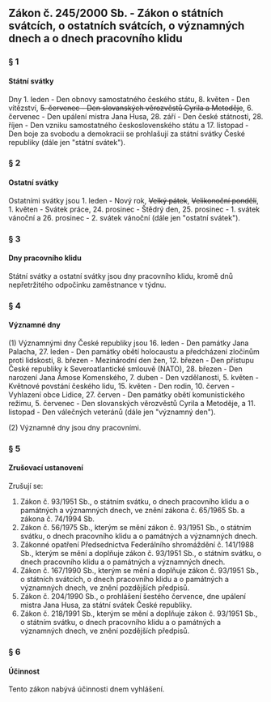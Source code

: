 ## Zákon č. 245/2000 Sb. - Zákon o státních svátcích, o ostatních svátcích, o významných dnech a o dnech pracovního klidu


### § 1
#### Státní svátky
Dny 1. leden - Den obnovy samostatného českého státu, 8. květen - Den vítězství, ~~5. červenec - Den slovanských věrozvěstů Cyrila a Metoděje~~, 6. červenec - Den upálení mistra Jana Husa, 28. září - Den české státnosti, 28. říjen - Den vzniku samostatného československého státu a 17. listopad - Den boje za svobodu a demokracii se prohlašují za státní svátky České republiky (dále jen "státní svátek").
### § 2
#### Ostatní svátky
Ostatními svátky jsou 1. leden - Nový rok, ~~Velký pátek~~, ~~Velikonoční pondělí~~, 1. květen - Svátek práce, 24. prosinec - Štědrý den, 25. prosinec - 1. svátek vánoční a 26. prosinec - 2. svátek vánoční (dále jen "ostatní svátek").
### § 3
#### Dny pracovního klidu
Státní svátky a ostatní svátky jsou dny pracovního klidu, kromě dnů nepřetržitého odpočinku zaměstnance v týdnu.
### § 4
#### Významné dny
(1) Významnými dny České republiky jsou 16. leden - Den památky Jana Palacha, 27. leden - Den památky obětí holocaustu a předcházení zločinům proti lidskosti, 8. březen - Mezinárodní den žen, 12. březen - Den přístupu České republiky k Severoatlantické smlouvě (NATO), 28. březen - Den narození Jana Ámose Komenského, 7. duben - Den vzdělanosti, 5. květen - Květnové povstání českého lidu, 15. květen - Den rodin, 10. červen - Vyhlazení obce Lidice, 27. červen - Den památky obětí komunistického režimu, 5. červenec - Den slovanských věrozvěstů Cyrila a Metoděje, a 11. listopad - Den válečných veteránů (dále jen "významný den").

(2) Významné dny jsou dny pracovními.

### § 5
#### Zrušovací ustanovení
Zrušují se:
1. Zákon č. 93/1951 Sb., o státním svátku, o dnech pracovního klidu a o památných a významných dnech, ve znění zákona č. 65/1965 Sb. a zákona č. 74/1994 Sb.
2. Zákon č. 56/1975 Sb., kterým se mění zákon č. 93/1951 Sb., o státním svátku, o dnech pracovního klidu a o památných a významných dnech.
3. Zákonné opatření Předsednictva Federálního shromáždění č. 141/1988 Sb., kterým se mění a doplňuje zákon č. 93/1951 Sb., o státním svátku, o dnech pracovního klidu a o památných a významných dnech.
4. Zákon č. 167/1990 Sb., kterým se mění a doplňuje zákon č. 93/1951 Sb., o státních svátcích, o dnech pracovního klidu a o památných a významných dnech, ve znění pozdějších předpisů.
5. Zákon č. 204/1990 Sb., o prohlášení šestého července, dne upálení mistra Jana Husa, za státní svátek České republiky.
6. Zákon č. 218/1991 Sb., kterým se mění a doplňuje zákon č. 93/1951 Sb., o státním svátku, o dnech pracovního klidu a o památných a významných dnech, ve znění pozdějších předpisů.
### § 6
#### Účinnost
Tento zákon nabývá účinnosti dnem vyhlášení.
